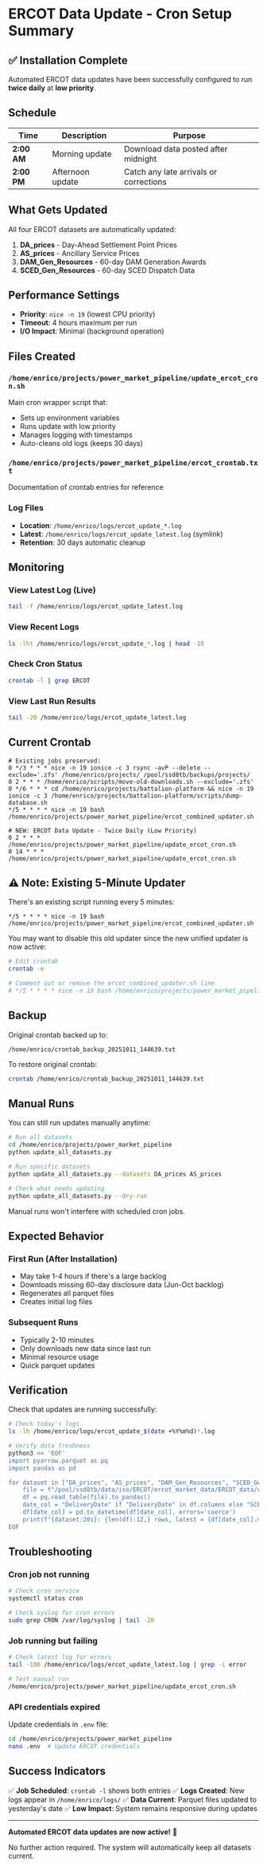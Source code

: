 # ERCOT Data Update - Cron Setup Summary

## ✅ Installation Complete

Automated ERCOT data updates have been successfully configured to run **twice daily** at **low priority**.

## Schedule

| Time | Description | Purpose |
|------|-------------|---------|
| **2:00 AM** | Morning update | Download data posted after midnight |
| **2:00 PM** | Afternoon update | Catch any late arrivals or corrections |

## What Gets Updated

All four ERCOT datasets are automatically updated:

1. **DA_prices** - Day-Ahead Settlement Point Prices
2. **AS_prices** - Ancillary Service Prices
3. **DAM_Gen_Resources** - 60-day DAM Generation Awards
4. **SCED_Gen_Resources** - 60-day SCED Dispatch Data

## Performance Settings

- **Priority**: `nice -n 19` (lowest CPU priority)
- **Timeout**: 4 hours maximum per run
- **I/O Impact**: Minimal (background operation)

## Files Created

### `/home/enrico/projects/power_market_pipeline/update_ercot_cron.sh`
Main cron wrapper script that:
- Sets up environment variables
- Runs update with low priority
- Manages logging with timestamps
- Auto-cleans old logs (keeps 30 days)

### `/home/enrico/projects/power_market_pipeline/ercot_crontab.txt`
Documentation of crontab entries for reference

### Log Files
- **Location**: `/home/enrico/logs/ercot_update_*.log`
- **Latest**: `/home/enrico/logs/ercot_update_latest.log` (symlink)
- **Retention**: 30 days automatic cleanup

## Monitoring

### View Latest Log (Live)
```bash
tail -f /home/enrico/logs/ercot_update_latest.log
```

### View Recent Logs
```bash
ls -lht /home/enrico/logs/ercot_update_*.log | head -10
```

### Check Cron Status
```bash
crontab -l | grep ERCOT
```

### View Last Run Results
```bash
tail -20 /home/enrico/logs/ercot_update_latest.log
```

## Current Crontab

```cron
# Existing jobs preserved:
0 */3 * * * nice -n 19 ionice -c 3 rsync -avP --delete --exclude='.zfs' /home/enrico/projects/ /pool/ssd8tb/backups/projects/
0 2 * * * /home/enrico/scripts/move-old-downloads.sh --exclude='.zfs'
0 */6 * * * cd /home/enrico/projects/battalion-platform && nice -n 19 ionice -c 3 /home/enrico/projects/battalion-platform/scripts/dump-database.sh
*/5 * * * * nice -n 19 bash /home/enrico/projects/power_market_pipeline/ercot_combined_updater.sh

# NEW: ERCOT Data Update - Twice Daily (Low Priority)
0 2 * * * /home/enrico/projects/power_market_pipeline/update_ercot_cron.sh
0 14 * * * /home/enrico/projects/power_market_pipeline/update_ercot_cron.sh
```

## ⚠️ Note: Existing 5-Minute Updater

There's an existing script running every 5 minutes:
```
*/5 * * * * nice -n 19 bash /home/enrico/projects/power_market_pipeline/ercot_combined_updater.sh
```

You may want to disable this old updater since the new unified updater is now active:

```bash
# Edit crontab
crontab -e

# Comment out or remove the ercot_combined_updater.sh line
# */5 * * * * nice -n 19 bash /home/enrico/projects/power_market_pipeline/ercot_combined_updater.sh
```

## Backup

Original crontab backed up to:
```
/home/enrico/crontab_backup_20251011_144639.txt
```

To restore original crontab:
```bash
crontab /home/enrico/crontab_backup_20251011_144639.txt
```

## Manual Runs

You can still run updates manually anytime:

```bash
# Run all datasets
cd /home/enrico/projects/power_market_pipeline
python update_all_datasets.py

# Run specific datasets
python update_all_datasets.py --datasets DA_prices AS_prices

# Check what needs updating
python update_all_datasets.py --dry-run
```

Manual runs won't interfere with scheduled cron jobs.

## Expected Behavior

### First Run (After Installation)
- May take 1-4 hours if there's a large backlog
- Downloads missing 60-day disclosure data (Jun-Oct backlog)
- Regenerates all parquet files
- Creates initial log files

### Subsequent Runs
- Typically 2-10 minutes
- Only downloads new data since last run
- Minimal resource usage
- Quick parquet updates

## Verification

Check that updates are running successfully:

```bash
# Check today's logs
ls -lh /home/enrico/logs/ercot_update_$(date +%Y%m%d)*.log

# Verify data freshness
python3 << 'EOF'
import pyarrow.parquet as pq
import pandas as pd

for dataset in ["DA_prices", "AS_prices", "DAM_Gen_Resources", "SCED_Gen_Resources"]:
    file = f"/pool/ssd8tb/data/iso/ERCOT/ercot_market_data/ERCOT_data/rollup_files/{dataset}/2025.parquet"
    df = pq.read_table(file).to_pandas()
    date_col = "DeliveryDate" if "DeliveryDate" in df.columns else "SCEDTimeStamp"
    df[date_col] = pd.to_datetime(df[date_col], errors='coerce')
    print(f"{dataset:20s}: {len(df):12,} rows, latest = {df[date_col].max().date()}")
EOF
```

## Troubleshooting

### Cron job not running
```bash
# Check cron service
systemctl status cron

# Check syslog for cron errors
sudo grep CRON /var/log/syslog | tail -20
```

### Job running but failing
```bash
# Check latest log for errors
tail -100 /home/enrico/logs/ercot_update_latest.log | grep -i error

# Test manual run
/home/enrico/projects/power_market_pipeline/update_ercot_cron.sh
```

### API credentials expired
Update credentials in `.env` file:
```bash
cd /home/enrico/projects/power_market_pipeline
nano .env  # Update ERCOT credentials
```

## Success Indicators

✅ **Job Scheduled**: `crontab -l` shows both entries
✅ **Logs Created**: New logs appear in `/home/enrico/logs/`
✅ **Data Current**: Parquet files updated to yesterday's date
✅ **Low Impact**: System remains responsive during updates

---

**Automated ERCOT data updates are now active!** 🚀

No further action required. The system will automatically keep all datasets current.
